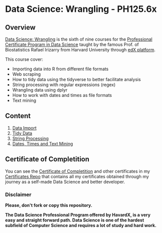 # Data Science: Wrangling - PH125.6x

## Overview
[Data Science: Wrangling](https://www.edx.org/course/data-science-wrangling-2) is the sixth of nine courses for the [Professional Certificate Program in Data Science](https://www.edx.org/professional-certificate/harvardx-data-science) taught by the famous Prof. of Biostatistics Rafael Irizarry from Harvard University through [edX platform](https://www.edx.org).

This course cover:
- Importing data into R from different file formats
- Web scraping
- How to tidy data using the tidyverse to better facilitate analysis
- String processing with regular expressions (regex)
- Wrangling data using dplyr
- How to work with dates and times as file formats
- Text mining

## Content

1. [Data Import](./01%20-%20Data%20Import)
2. [Tidy Data](./02%20-%20Tidy%20Data)
3. [String Processing](./03%20-%20String%20Processing)
4. [Dates, Times and Text Mining](./04%20-%20Dates%2C%20Times%20Text%20Mining)


## Certificate of Completition
You can see the [Certificate of Completition](https://github.com/AlessandroCorradini/Certificates/blob/master/Edx%20-%20Harvard%20University%20-%20PH525.1x%20Statistics%20and%20R.pdf) and other certificates in my [Certificates Repo](https://github.com/AlessandroCorradini/Certificates) that contains all my certificates obtained through my journey as a self-made Data Science and better developer.



### Disclaimer
**Please, don't fork or copy this repository.**

**The Data Science Professional Program offered by HavardX, is a very easy and straight forward path. Data Science is one of the hardest subfield of Computer Science and requires a lot of study and hard work.**
